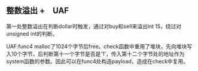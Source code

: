## 整数溢出 +　UAF
第一处整数溢出在判断dollar时触发，通过对buy和sell来溢出int 15，绕过对unsigned int的判断。  

UAF:func4 malloc了1024个字节后free。check函数中重用了堆块，先向堆块写入10个字节，后判断第十一个字节是否是'1'，传入第十二个字节处的地址作为system函数的参数。因此可以在func4处构造payload，造成在check中复用。